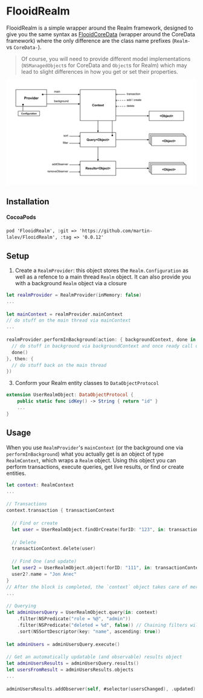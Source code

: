 # FlooidRealm
FlooidRealm is a simple wrapper around the Realm framework, designed to give you the same syntax as [FlooidCoreData](https://github.com/martin-lalev/FlooidCoreData) (wrapper around the CoreData framework) where the only difference are the class name prefixes (`Realm-` vs `CoreData-`).
> Of course, you will need to provide different model implementations (`NSManagedObject`s for CoreData and `Object`s for Realm) which may lead to slight differences in how you get or set their properties.

![Diagram](Diagram.png)

## Installation

#### CocoaPods
`pod 'FlooidRealm', :git => 'https://github.com/martin-lalev/FlooidRealm', :tag => '0.0.12'`

## Setup

1. Create a `RealmProvider`: this object stores the `Realm.Configuration` as well as a refence to a main thread `Realm` object. It can also provide you with a background `Realm` object via a closure
```swift
let realmProvider = RealmProvider(inMemory: false)
...

let mainContext = realmProvider.mainContext
// do stuff on the main thread via mainContext
...

realmProvider.performInBackground(action: { backgroundContext, done in
  // do stuff in background via backgroundContext and once ready call done()
  done()
}, then: {
  // do stuff back on the main thread
})
```

3. Conform your Realm entity classes to `DataObjectProtocol`
```swift
extension UserRealmObject: DataObjectProtocol {
    public static func idKey() -> String { return "id" }
    ...
}
```

## Usage
When you use `RealmProvider`'s `mainContext` (or the background one via `performInBackground`) what you actually get is an object of type `RealmContext`, which wraps a `Realm` object.
Using this object you can perform transactions, execute queries, get live results, or find or create entities.

```swift
let context: RealmContext
...

// Transactions
context.transaction { transactionContext

  // Find or create
  let user = UserRealmObject.findOrCreate(forID: "123", in: transactionContext)
  
  // Delete
  transactionContext.delete(user)
  
  // Find One (and update)
  let user2 = UserRealmObject.object(forID: "111", in: transactionContext)
  user2?.name = "Jon Anec"
}
// After the block is completed, the `context` object takes care of merging the changes you've made.
...

// Querying
let adminUsersQuery = UserRealmObject.query(in: context)
    .filter(NSPredicate("role = %@", "admin"))
    .filter(NSPredicate("deleted = %d", false)) // Chaining filters will result in "NSCompoundPredicate(andPredicateWithSubpredicates:)" on them
    .sort(NSSortDescriptor(key: "name", ascending: true))

let adminUsers = adminUsersQuery.execute()

// Get an automatically updatable (and observable) results object
let adminUsersResults = adminUsersQuery.results()
let usersFromResult = adminUsersResults.objects
...

adminUsersResults.addObserver(self, #selector(usersChanged), .updated)

```
